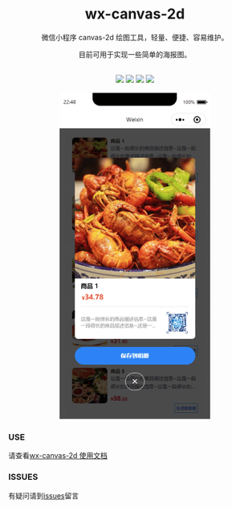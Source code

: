 <div align="center">
    <h1>wx-canvas-2d</h1>
    <p>微信小程序 canvas-2d 绘图工具，轻量、便捷、容易维护。</p>
    <p>目前可用于实现一些简单的海报图。</p>
</div>
<br />
<div align="center">
    <img src="https://img.shields.io/github/issues/kiccer/wx-canvas-2d" />
    <img src="https://img.shields.io/github/forks/kiccer/wx-canvas-2d" />
    <img src="https://img.shields.io/github/stars/kiccer/wx-canvas-2d" />
    <img src="https://img.shields.io/github/license/kiccer/wx-canvas-2d" />
</div>
<br />

<!-- ![预览图](./img/demo/1.png) -->
<div align="center">
    <img src="./miniprogram/img/demo/1.png" width="300" />
</div>

### USE
请查看[wx-canvas-2d 使用文档](https://www.kancloud.cn/kiccer/wx-canvas-2d/content)

### ISSUES
有疑问请到[issues](https://github.com/kiccer/wx-canvas-2d/issues)留言
